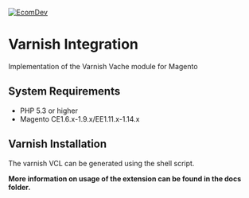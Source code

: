<a href="http://www.ecomdev.org/services/magento-development?utm_source=github&utm_medium=logo&utm_campaign=github">![EcomDev](http://www.ecomdev.org/wp-content/themes/ecomdev/images/logo.png)</a>

Varnish Integration
===========================

Implementation of the Varnish Vache module for Magento

System Requirements
-------------------
* PHP 5.3 or higher
* Magento CE1.6.x-1.9.x/EE1.11.x-1.14.x

Varnish Installation
--------------------

The varnish VCL can be generated using the shell script.

**More information on usage of the extension can be found in the docs folder.**
